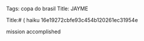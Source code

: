 Tags: copa do brasil
Title: JAYME
  
Title:# ( haiku 16e19272cbfe93c454b120261ec31954e
  
mission accomplished